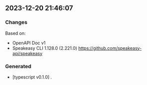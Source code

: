 

## 2023-12-20 21:46:07
### Changes
Based on:
- OpenAPI Doc v1 
- Speakeasy CLI 1.128.0 (2.221.0) https://github.com/speakeasy-api/speakeasy
### Generated
- [typescript v0.1.0] .